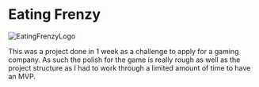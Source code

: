 # Eating Frenzy

![EatingFrenzyLogo](https://github.com/user-attachments/assets/3e3ba352-ae5a-4c83-a656-40a27736126d)

This was a project done in 1 week as a challenge to apply for a gaming company. As such the polish for the game is really rough as well as the project structure as I had to work through a limited amount of time to have an MVP.

